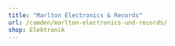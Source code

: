 ```yaml
---
title: "Marlton Electronics & Records"
url: /camden/marlton-electronics-und-records/
shop: Elektronik
---
```

